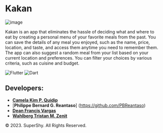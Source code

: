 # Kakan
![image](https://github.com/geumjassi/Kakan/assets/107753970/f20cdfa9-86cc-4b91-a72b-ae21bb170ed1)


Kakan is an app that eliminates the hassle of deciding what and where to eat by creating a personal menu of your favorite meals from the past. You can save the details of any meal you enjoyed, such as the name, price, location, and taste, and access them anytime you need to remember them. The app can also suggest a random meal from your list based on your current location and preferences. You can filter your choices by various criteria, such as cuisine and budget.

![Flutter](https://img.shields.io/badge/Flutter-%2302569B.svg?style=for-the-badge&logo=Flutter&logoColor=white)
![Dart](https://img.shields.io/badge/dart-%230175C2.svg?style=for-the-badge&logo=dart&logoColor=white)


## Developers:

- [**Camela Kim P. Quidip**](https://github.com/geumjassi)
- [**Philippe Bernard G. Reantaso**] (https://github.com/PBReantaso)
- [**Dean Francis Vargas**](https://github.com/dfvargas23)
- [**Wahlberg Tristan M. Zenit**](https://github.com/wahlbergzenit)


© 2023. SuperShy. All Rights Reserved.
